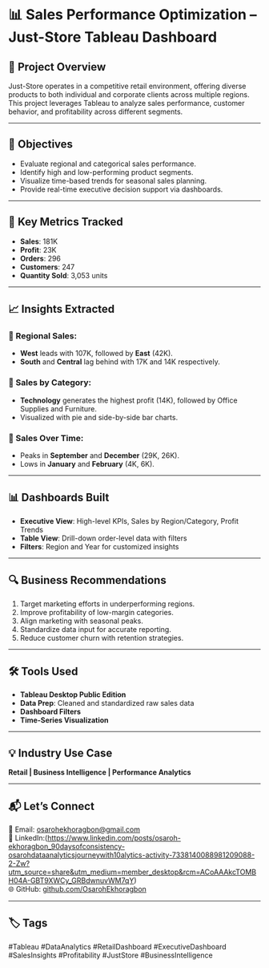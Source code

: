 # 📊 Sales Performance Optimization – Just-Store Tableau Dashboard

## 🧠 Project Overview
Just-Store operates in a competitive retail environment, offering diverse products to both individual and corporate clients across multiple regions. This project leverages Tableau to analyze sales performance, customer behavior, and profitability across different segments.

---

## 🎯 Objectives
- Evaluate regional and categorical sales performance.
- Identify high and low-performing product segments.
- Visualize time-based trends for seasonal sales planning.
- Provide real-time executive decision support via dashboards.

---

## 📌 Key Metrics Tracked
- **Sales**: 181K
- **Profit**: 23K
- **Orders**: 296
- **Customers**: 247
- **Quantity Sold**: 3,053 units

---

## 📈 Insights Extracted
### 🔹 Regional Sales:
- **West** leads with 107K, followed by **East** (42K).
- **South** and **Central** lag behind with 17K and 14K respectively.

### 🔹 Sales by Category:
- **Technology** generates the highest profit (14K), followed by Office Supplies and Furniture.
- Visualized with pie and side-by-side bar charts.

### 🔹 Sales Over Time:
- Peaks in **September** and **December** (29K, 26K).
- Lows in **January** and **February** (4K, 6K).

---

## 📊 Dashboards Built
- **Executive View**: High-level KPIs, Sales by Region/Category, Profit Trends
- **Table View**: Drill-down order-level data with filters
- **Filters**: Region and Year for customized insights

---

## 🔍 Business Recommendations
1. Target marketing efforts in underperforming regions.
2. Improve profitability of low-margin categories.
3. Align marketing with seasonal peaks.
4. Standardize data input for accurate reporting.
5. Reduce customer churn with retention strategies.

---

## 🛠️ Tools Used
- **Tableau Desktop Public Edition**
- **Data Prep**: Cleaned and standardized raw sales data
- **Dashboard Filters**
- **Time-Series Visualization**

---

## 💡 Industry Use Case
**Retail | Business Intelligence | Performance Analytics**

---

## 📬 Let’s Connect

📧 Email: osarohekhoragbon@gmail.com  
💼 LinkedIn:(https://www.linkedin.com/posts/osaroh-ekhoragbon_90daysofconsistency-osarohdataanalyticsjourneywith10alytics-activity-7338140088981209088-2-Zw?utm_source=share&utm_medium=member_desktop&rcm=ACoAAAkcTOMBH04A-GBT9XWCy_GRBdwnuvWM7qY)  
🌐 GitHub: [github.com/OsarohEkhoragbon](https://github.com/OsarohEkhoragbon)

---
## 🏷️ Tags
#Tableau #DataAnalytics #RetailDashboard #ExecutiveDashboard #SalesInsights #Profitability #JustStore #BusinessIntelligence
